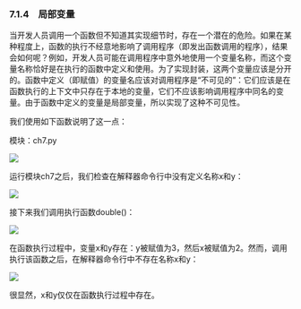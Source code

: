    

### 7.1.4　局部变量

当开发人员调用一个函数但不知道其实现细节时，存在一个潜在的危险。如果在某种程度上，函数的执行不经意地影响了调用程序（即发出函数调用的程序），结果会如何呢？例如，开发人员可能在调用程序中意外地使用一个变量名称，而这个变量名称恰好是在执行的函数中定义和使用。为了实现封装，这两个变量应该是分开的。函数中定义（即赋值）的变量名应该对调用程序是“不可见的”：它们应该是在函数执行的上下文中只存在于本地的变量，它们不应该影响调用程序中同名的变量。由于函数中定义的变量是局部变量，所以实现了这种不可见性。

我们使用如下函数说明了这一点：

模块：ch7.py

![](0-Assets/Epubook/程序员编程语言经典合集（计算机科学丛书5册套装），javapython编程语言含经典教材龙书《编译原理》%20(Bruce%20Eckel%20%20Alfred%20V.%20Aho%20%20Monica%20S.%20Lam%20etc.)%20(Z-Library)/images/image08664.jpeg)

运行模块ch7之后，我们检查在解释器命令行中没有定义名称x和y：

![](0-Assets/Epubook/程序员编程语言经典合集（计算机科学丛书5册套装），javapython编程语言含经典教材龙书《编译原理》%20(Bruce%20Eckel%20%20Alfred%20V.%20Aho%20%20Monica%20S.%20Lam%20etc.)%20(Z-Library)/images/image08665.jpeg)

接下来我们调用执行函数double()：

![](0-Assets/Epubook/程序员编程语言经典合集（计算机科学丛书5册套装），javapython编程语言含经典教材龙书《编译原理》%20(Bruce%20Eckel%20%20Alfred%20V.%20Aho%20%20Monica%20S.%20Lam%20etc.)%20(Z-Library)/images/image08666.jpeg)

在函数执行过程中，变量x和y存在：y被赋值为3，然后x被赋值为2。然而，调用执行该函数之后，在解释器命令行中不存在名称x和y：

![](0-Assets/Epubook/程序员编程语言经典合集（计算机科学丛书5册套装），javapython编程语言含经典教材龙书《编译原理》%20(Bruce%20Eckel%20%20Alfred%20V.%20Aho%20%20Monica%20S.%20Lam%20etc.)%20(Z-Library)/images/image08667.jpeg)

很显然，x和y仅仅在函数执行过程中存在。
